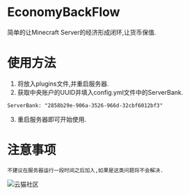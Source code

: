 # EconomyBackFlow
简单的让Minecraft Server的经济形成闭环,让货币保值.
# 使用方法
1. 将放入plugins文件,并重启服务器.
2. 获取中央账户的UUID并填入config.yml文件中的ServerBank.
```
ServerBank: "2858b29e-906a-3526-966d-32cbf6012bf3"
```
3. 重启服务器即可开始使用.
# 注意事项

``` 
不建议在服务器运行一段时间之后加入,如果是这类问题将不会解决.
```
![云猫社区](https://user-images.githubusercontent.com/37389604/190854812-208dc454-672a-4be0-ad65-aa413a3a3670.png)
